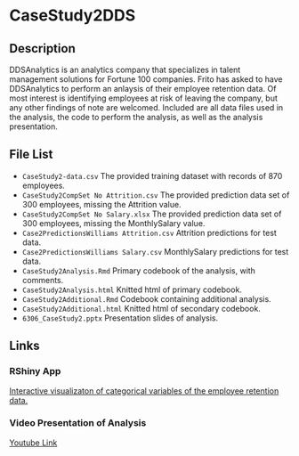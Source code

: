 # CaseStudy2DDS  
## Description  
DDSAnalytics is an analytics company that specializes in talent management solutions for Fortune 100 companies. Frito has asked to have DDSAnalytics to perform an anlaysis of their employee retention data. Of most interest is identifying employees at risk of leaving the company, but any other findings of note are welcomed. Included are all data files used in the analysis, the code to perform the analysis, as well as the analysis presentation.  
## File List  
- `CaseStudy2-data.csv` The provided training dataset with records of 870 employees.  
- `CaseStudy2CompSet No Attrition.csv` The provided prediction data set of 300 employees, missing the Attrition value.  
- `CaseStudy2CompSet No Salary.xlsx` The provided prediction data set of 300 employees, missing the MonthlySalary value.  
- `Case2PredictionsWilliams Attrition.csv` Attrition predictions for test data.  
- `Case2PredictionsWilliams Salary.csv` MonthlySalary predictions for test data.  
- `CaseStudy2Analysis.Rmd` Primary codebook of the analysis, with comments.  
- `CaseStudy2Analysis.html` Knitted html of primary codebook.  
- `CaseStudy2Additional.Rmd` Codebook containing additional analysis.  
- `CaseStudy2Additional.html` Knitted html of secondary codebook.  
- `6306_CaseStudy2.pptx` Presentation slides of analysis.  
## Links
### RShiny App  
[Interactive visualizaton of categorical variables of the employee retention data.](https://the-mcw.shinyapps.io/6306_CaseStudy2_FritoLay/)  
### Video Presentation of Analysis
[Youtube Link](https://youtu.be/hLMJyNuX_N8)

